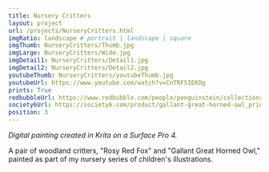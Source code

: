 ```yaml
---
title: Nursery Critters
layout: project
url: /projects/NurseryCritters.html
imgRatio: landscape # portrait | landscape | square
imgThumb: NurseryCritters/Thumb.jpg
imgLarge: NurseryCritters/Wide.jpg
imgDetail1: NurseryCritters/Detail1.jpg
imgDetail2: NurseryCritters/Detail2.jpg
youtubeThumb: NurseryCritters/youtubeThumb.jpg
youtubeUrl: https://www.youtube.com/watch?v=CnTRFSIEKDg
prints: True
redbubbleUrl: https://www.redbubble.com/people/penguinstein/collections/914879-nursery
society6Url: https://society6.com/product/gallant-great-horned-owl_print
position: 3
---
```


*Digital painting created in Krita on a Surface Pro 4.*

A pair of woodland critters, "Rosy Red Fox" and "Gallant Great Horned Owl," painted as part of my nursery series of children's illustrations.
